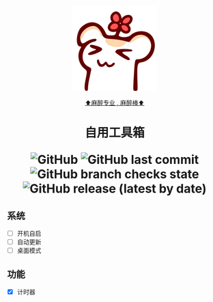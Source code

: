 <div align="center">

  ![只是一只非常普通的仓鼠](public/favicon.svg)

  [⬆️麻醉专业 , 麻醉棒⬆️](https://space.bilibili.com/136107)

  <h1>
  自用工具箱

  ![GitHub](https://img.shields.io/github/license/xxldm/tool-client)
  ![GitHub last commit](https://img.shields.io/github/last-commit/xxldm/tool-client)
  ![GitHub branch checks state](https://img.shields.io/github/checks-status/xxldm/tool-client/main)
  ![GitHub release (latest by date)](https://img.shields.io/github/v/release/xxldm/tool-client)
  </h1>
</div>

## 系统
  - [ ] 开机自启
  - [ ] 自动更新
  - [ ] 桌面模式
## 功能
  - [x] 计时器
